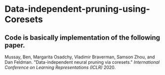 # Data-independent-pruning-using-Coresets

## Code is basically implementation of the following paper.

Mussay, Ben, Margarita Osadchy, Vladimir Braverman, Samson Zhou, and Dan Feldman. "Data-independent neural pruning via coresets." _International Conference on Learning Representations (ICLR)_ 2020.
